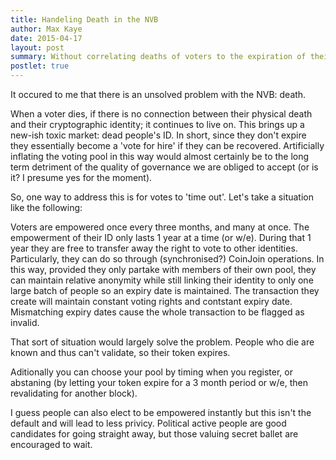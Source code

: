 ```yaml
---
title: Handeling Death in the NVB
author: Max Kaye
date: 2015-04-17
layout: post
summary: Without correlating deaths of voters to the expiration of their identity it is difficult to maintain anonymity in a decentralized voting system. A system of expiry (and revalidation) is suggested that is compatible with CoinJoin to allow the best of both worlds.
postlet: true
---
```


It occured to me that there is an unsolved problem with the NVB: death.

When a voter dies, if there is no connection between their physical death and their cryptographic identity; it continues to live on. This brings up a new-ish toxic market: dead people's ID. In short, since they don't expire they essentially become a 'vote for hire' if they can be recovered. Artificially inflating the voting pool in this way would almost certainly be to the long term detriment of the quality of governance we are obliged to accept (or is it? I presume yes for the moment).

So, one way to address this is for votes to 'time out'. Let's take a situation like the following:

Voters are empowered once every three months, and many at once. The empowerment of their ID only lasts 1 year at a time (or w/e). During that 1 year they are free to transfer away the right to vote to other identities. Particularly, they can do so through (synchronised?) CoinJoin operations. In this way, provided they only partake with members of their own pool, they can maintain relative anonymity while still linking their identity to only one large batch of people so an expiry date is maintained. The transaction they create will maintain constant voting rights and contstant expiry date. Mismatching expiry dates cause the whole transaction to be flagged as invalid.

That sort of situation would largely solve the problem. People who die are known and thus can't validate, so their token expires.

Aditionally you can choose your pool by timing when you register, or abstaning (by letting your token expire for a 3 month period or w/e, then revalidating for another block).

I guess people can also elect to be empowered instantly but this isn't the default and will lead to less privicy. Political active people are good candidates for going straight away, but those valuing secret ballet are encouraged to wait.

